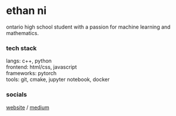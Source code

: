 # ethan ni

ontario high school student with a passion for machine learning and mathematics.

### tech stack

langs: c++, python  
frontend: html/css, javascript  
frameworks: pytorch  
tools: git, cmake, jupyter notebook, docker  

### socials

[website](https://ni-ethan.github.io) / [medium](https://medium.com/@ni_ethan)
